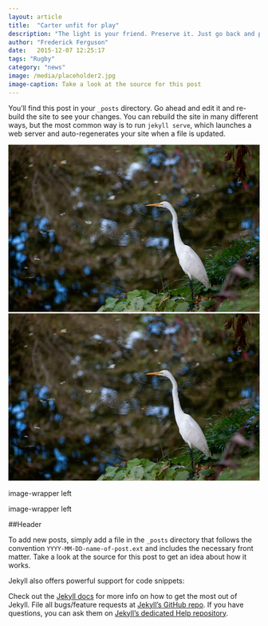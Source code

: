 ```yaml
---
layout: article
title:  "Carter unfit for play"
description: "The light is your friend. Preserve it. Just go back and put one little more happy tree in there. There comes a nice little fluffer."
author: "Frederick Ferguson"
date:   2015-12-07 12:25:17
tags: "Rugby"
category: "news"
image: /media/placeholder2.jpg
image-caption: Take a look at the source for this post
---
```

You’ll find this post in your `_posts` directory. Go ahead and edit it and re-build the site to see your changes. You can rebuild the site in many different ways, but the most common way is to run `jekyll serve`, which launches a web server and auto-regenerates your site when a file is updated.

<div class="image-wrapper left">
	<a href="#" data-featherlight="#mylightbox">
		<img src="/media/stork@2x.jpg" alt="Photograph of a Stork">
	</a>
	<div id="mylightbox"><img src="/media/stork@2x.jpg" alt="">
		<p class="lightbox_caption">image-wrapper left</p>
	</div>
	<p class="image_caption">image-wrapper left</p>
</div>

##Header

To add new posts, simply add a file in the `_posts` directory that follows the convention `YYYY-MM-DD-name-of-post.ext` and includes the necessary front matter. Take a look at the source for this post to get an idea about how it works.

Jekyll also offers powerful support for code snippets:

Check out the [Jekyll docs][jekyll] for more info on how to get the most out of Jekyll. File all bugs/feature requests at [Jekyll’s GitHub repo][jekyll-gh]. If you have questions, you can ask them on [Jekyll’s dedicated Help repository][jekyll-help].

[jekyll]:      http://jekyllrb.com
[jekyll-gh]:   https://github.com/jekyll/jekyll
[jekyll-help]: https://github.com/jekyll/jekyll-help
